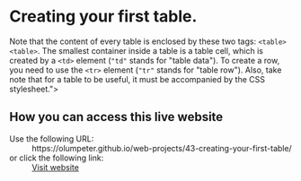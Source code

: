 # Creating your first table. 

Note that the content of every table is enclosed by these two tags: <code>&lt;table&gt;&lt;table&gt;</code>. The smallest container inside a table is a table cell, which is created by a <code>&lt;td&gt;</code> element (<code>&quot;td&quot;</code> stands for &quot;table data&quot;). To create a row, you need to use the <code>&lt;tr&gt;</code> element (<code>&quot;tr&quot;</code> stands for &quot;table row&quot;). Also, take note that for a table to be useful, it must be accompanied by the CSS stylesheet.">

## How you can access this live website

<dl>
  Use the following URL:
  <dd>
    https://olumpeter.github.io/web-projects/43-creating-your-first-table/
  </dd>
  or click the following link:
  <dd>
    <a href="https://olumpeter.github.io/web-projects/43-creating-your-first-table/">Visit website</a>
  </dd>
</dl>

